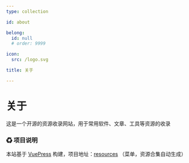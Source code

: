 ```yaml
---
type: collection

id: about

belong:
  id: null
  # order: 9999

icon:
  src: /logo.svg

title: 关于

---
```


# 关于

这是一个开源的资源收录网站，用于常用软件、文章、工具等资源的收录

### ♻ 项目说明

本站基于 [VuePress](https://vuepress.vuejs.org/) 构建，项目地址：[resources](https://github.com/xiaohuohumax/resources) （菜单，资源合集自动生成）